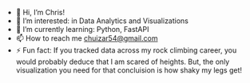 - 👋 Hi, I’m Chris!
- 👀 I’m interested: in Data Analytics and Visualizations
- 🌱 I’m currently learning: Python, FastAPI
- 📫 How to reach me chuizar54@gmail.com  
- ⚡ Fun fact: If you tracked data across my rock climbing career, you would probably deduce that I am scared of heights. But, the only visualization you need for that concluision is how shaky my legs get!

<!---
Chuizar54/Chuizar54 is a ✨ special ✨ repository because its `README.md` (this file) appears on your GitHub profile.
You can click the Preview link to take a look at your changes.
--->
